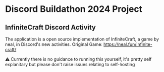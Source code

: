 # Discord Buildathon 2024 Project
## InfiniteCraft Discord Activity

The application is a open source implementation of InfiniteCraft, a game by neal, in Discord's new activities.
Original Game: https://neal.fun/infinite-craft/

⚠️ Currently there is no guidance to running this yourself, it's pretty self explanitary but please don't raise issues relating to self-hosting
